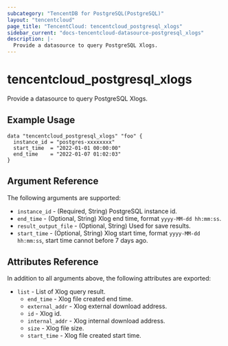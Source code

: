 ```yaml
---
subcategory: "TencentDB for PostgreSQL(PostgreSQL)"
layout: "tencentcloud"
page_title: "TencentCloud: tencentcloud_postgresql_xlogs"
sidebar_current: "docs-tencentcloud-datasource-postgresql_xlogs"
description: |-
  Provide a datasource to query PostgreSQL Xlogs.
---
```


# tencentcloud_postgresql_xlogs

Provide a datasource to query PostgreSQL Xlogs.

## Example Usage

```hcl
data "tencentcloud_postgresql_xlogs" "foo" {
  instance_id = "postgres-xxxxxxxx"
  start_time  = "2022-01-01 00:00:00"
  end_time    = "2022-01-07 01:02:03"
}
```

## Argument Reference

The following arguments are supported:

* `instance_id` - (Required, String) PostgreSQL instance id.
* `end_time` - (Optional, String) Xlog end time, format `yyyy-MM-dd hh:mm:ss`.
* `result_output_file` - (Optional, String) Used for save results.
* `start_time` - (Optional, String) Xlog start time, format `yyyy-MM-dd hh:mm:ss`, start time cannot before 7 days ago.

## Attributes Reference

In addition to all arguments above, the following attributes are exported:

* `list` - List of Xlog query result.
  * `end_time` - Xlog file created end time.
  * `external_addr` - Xlog external download address.
  * `id` - Xlog id.
  * `internal_addr` - Xlog internal download address.
  * `size` - Xlog file size.
  * `start_time` - Xlog file created start time.


